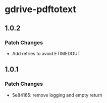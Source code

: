 # gdrive-pdftotext

## 1.0.2

### Patch Changes

- Add retries to avoid ETIMEDOUT

## 1.0.1

### Patch Changes

- 5e84165: remove logging and empty return

